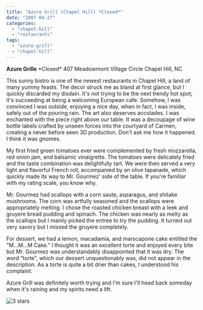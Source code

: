 ```yaml
---
title: "Azure Grill (Chapel Hill) *Closed*"
date: "2007-04-27"
categories: 
  - "chapel-hill"
  - "restaurants"
tags: 
  - "azure-grill"
  - "chapel-hill"
---
```


**Azure Grille** \*Closed\* 407 Meadowmont Village Circle Chapel Hill, NC

This sunny bistro is one of the newest restaurants in Chapel Hill, a land of many yummy feasts. The decor struck me as bland at first glance, but I quickly discarded my disdain. It's not trying to be the next trendy hot spot; it's succeeding at being a welcoming European cafe. Somehow, I was convinced I was outside, enjoying a nice day, when in fact, I was inside, safely out of the pouring rain. The art also deserves accolades. I was enchanted with the piece right above our table. It was a decoupage of wine bottle labels crafted by unseen forces into the courtyard of Carmen, creating a never before seen 3D production. Don't ask me how it happened. I think it was gnomes.

My first fried green tomatoes ever were complemented by fresh mozzarella, red onion jam, and balsamic vinaigrette. The tomatoes were delicately fried and the taste combination was delightfully tart. We were then served a very light and flavorful French roll, accompanied by an olive tapanade, which quickly made its way to Mr. Gourmez' side of the table. If you're familiar with my rating scale, you know why.

Mr. Gourmez had scallops with a corn saute, asparagus, and shitake mushrooms. The corn was artfully seasoned and the scallops were appropriately melting. I chose the roasted chicken breast with a leek and gruyere bread pudding and spinach. The chicken was nearly as melty as the scallops but I mainly picked the entree to try the pudding. It turned out very savory but I missed the gruyere completely.

For dessert, we had a lemon, macadamia, and marscapone cake entitled the "M...M...M Cake." I thought it was an excellent torte and enjoyed every bite but Mr. Gourmez was understandably disappointed that it was dry. The word “torte”, which our dessert unquestionably was, did not appear in the description. As a torte is quite a bit drier than cakes, I understood his complaint.

Azure Grill was definitely worth trying and I'm sure I'll head back someday when it's raining and my spirits need a lift.

![3 stars](http://s3.amazonaws.com/thegourmez-wpmedia/2009/02/rating_avocado1.gif "rating_avocado1")

